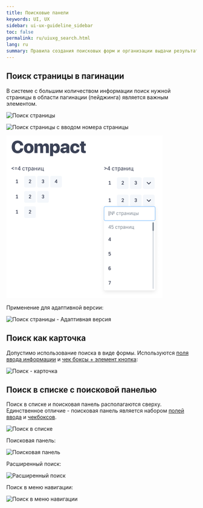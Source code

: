 ```yaml
---
title: Поисковые панели
keywords: UI, UX
sidebar: ui-ux-guideline_sidebar
toc: false
permalink: ru/uiuxg_search.html
lang: ru
summary: Правила создания поисковых форм и организации выдачи результатов поиска.
---
```


## Поиск страницы в пагинации

В системе с большим количеством информации поиск нужной страницы в области пагинации (пейджинга) является важным элементом.

![Поиск страницы](../../../images/pages/guides/ui-ux-guideline/uiuxg_search/1.png)

![Поиск страницы с вводом номера страницы](../../../images/pages/guides/ui-ux-guideline/uiuxg_search/2.png)

![Компактный поиск с вводом номера страницы](../../../images/pages/guides/ui-ux-guideline/uiuxg_search/3.png)

Применение для адаптивной версии:

![Поиск страницы - Адаптивная версия](../../../images/pages/guides/ui-ux-guideline/uiuxg_search/4.png)

## Поиск как карточка

Допустимо использование поиска в виде формы. Используются [поля ввода информации](uiuxg_input_fields.ru.md) и [чек боксы + элемент кнопка](uiuxg_buttons.ru.md):

![Поиск - карточка](../../../images/pages/guides/ui-ux-guideline/uiuxg_search/5.png)

## Поиск в списке с поисковой панелью

Поиск в списке и поисковая панель располагаются сверху. Единственное отличие - поисковая панель является набором [полей ввода](uiuxg_input_fields.ru.md) и [чекбоксов](uiuxg_buttons.ru.md).

![Поиск в списке](../../../images/pages/guides/ui-ux-guideline/uiuxg_search/6.png)

Поисковая панель:

![Поисковая панель](../../../images/pages/guides/ui-ux-guideline/uiuxg_search/7.png)

Расширенный поиск:

![Расширенный поиск](../../../images/pages/guides/ui-ux-guideline/uiuxg_search/8.png)

Поиск в меню навигации:

![Поиск в меню навигации](../../../images/pages/guides/ui-ux-guideline/uiuxg_search/9.png)
